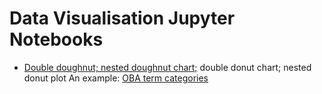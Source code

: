 Data Visualisation Jupyter Notebooks
====================================

* [Double doughnut; nested doughnut chart;](nested_double_doughnut_chart_for_OBA.ipynb) double donut chart; nested donut plot
An example: [OBA term categories](double_donut_data2-OBA.html)

